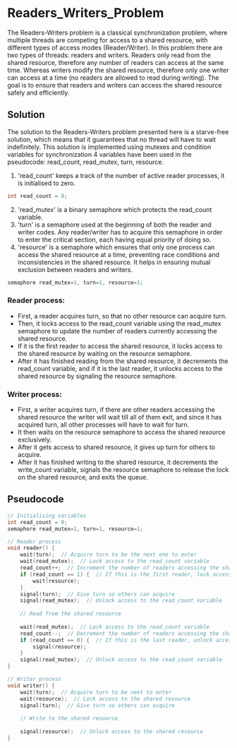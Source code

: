 # Readers_Writers_Problem
The Readers-Writers problem is a classical synchronization problem, where multiple threads are competing for access to a shared resource, with different types of access modes (Reader/Writer). In this problem there are two types of threads: readers and writers. Readers only read from the shared resource, therefore any number of readers can access at the same time. Whereas writers modify the shared resource, therefore only one writer can access at a time (no readers are allowed to read during writing). The goal is to ensure that readers and writers can access the shared resource safely and efficiently.
## Solution
The solution to the Readers-Writers problem presented here is a starve-free solution, which means that it guarantees that no thread will have to wait indefinitely. This solution is implemented using mutexes and condition variables for synchronization
4 variables have been used in the pseudocode: read_count, read_mutex, turn, resource.
1. 'read_count' keeps a track of the number of active reader processes, it is initialised to zero.
```cpp
int read_count = 0;
```
2. 'read_mutex' is a binary semaphore which protects the read_count variable.
3. 'turn' is a semaphore used at the beginning of both the reader and writer codes. Any reader/writer has to acquire this semaphore in order to enter the critical section, each having equal priority of doing so.
4. 'resource' is a semaphore which ensures that only one process can access the shared resource at a time, preventing race conditions and inconsistencies in the shared resource. It helps in ensuring mutual exclusion between readers and writers.
```cpp
semaphore read_mutex=1, turn=1, resource=1;
```
### Reader process:
- First, a reader acquires turn, so that no other resource can acquire turn.
- Then, it locks access to the read_count variable using the read_mutex semaphore to update the number of readers currently accessing the shared resource.
- If it is the first reader to access the shared resource, it locks access to the shared resource by waiting on the resource semaphore.
- After it has finished reading from the shared resource, it decrements the read_count variable, and if it is the last reader, it unlocks access to the shared resource by signaling the resource semaphore.
### Writer process:
- First, a writer acquires turn, if there are other readers accessing the shared resource the writer will wait till all of them exit, and since it has acquired turn, all other processes will have to wait for turn.
- It then waits on the resource semaphore to access the shared resource exclusively.
- After it gets access to shared resource, it gives up turn for others to acquire.
- After it has finished writing to the shared resource, it decrements the write_count variable, signals the resource semaphore to release the lock on the shared resource, and exits the queue.
## Pseudocode
```cpp
// Initialising variables
int read_count = 0;
semaphore read_mutex=1, turn=1, resource=1;

// Reader process
void reader() {
    wait(turn);  // Acquire turn to be the next one to enter
    wait(read_mutex);  // Lock access to the read_count variable
    read_count++;  // Increment the number of readers accessing the shared resource
    if (read_count == 1) {  // If this is the first reader, lock access to the shared resource
        wait(resource);
    }
    signal(turn);  // Give turn so others can acquire
    signal(read_mutex);  // Unlock access to the read_count variable
    
    // Read from the shared resource
    
    wait(read_mutex);  // Lock access to the read_count variable
    read_count--;  // Decrement the number of readers accessing the shared resource
    if (read_count == 0) {  // If this is the last reader, unlock access to the shared resource
        signal(resource);
    }
    signal(read_mutex);  // Unlock access to the read_count variable
}

// Writer process
void writer() {
    wait(turn);  // Acquire turn to be next to enter
    wait(resource);  // Lock access to the shared resource
    signal(turn);  // Give turn so others can acquire
    
    // Write to the shared resource
   
    signal(resource);  // Unlock access to the shared resource
}
```
